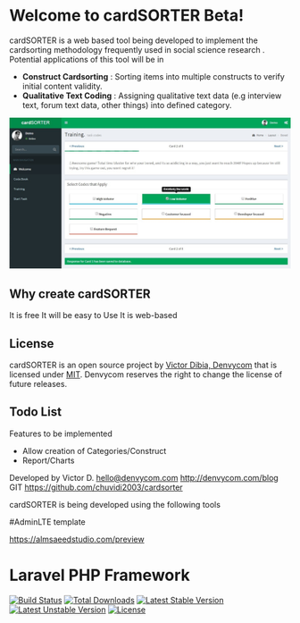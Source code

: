 
Welcome to cardSORTER Beta!
===================

cardSORTER is a web based tool being developed to implement the cardsorting methodology frequently used in social science research .  Potential applications of this tool will be in 

- **Construct Cardsorting** : Sorting items into multiple constructs to verify initial content validity.
- **Qualitative Text Coding** : Assigning qualitative text data (e.g interview text, forum text data, other things) into defined category. 

![enter image description here](https://github.com/chuvidi2003/cardsorter/blob/master/public/img/screen.jpg)

Why create cardSORTER
-------
It is free
It will be easy to Use
It is web-based

License
-------

cardSORTER is an open source project by [Victor Dibia, Denvycom](https://victordibia.com) that is licensed under [MIT](http://opensource.org/licenses/MIT). Denvycom
reserves the right to change the license of future releases.

Todo List
---------

Features to be implemented

- Allow creation of Categories/Construct
- Report/Charts 


Developed by Victor D.
hello@denvycom.com
http://denvycom.com/blog
GIT https://github.com/chuvidi2003/cardsorter



cardSORTER is being developed using the following tools

#AdminLTE template 

https://almsaeedstudio.com/preview

# Laravel PHP Framework

[![Build Status](https://travis-ci.org/laravel/framework.svg)](https://travis-ci.org/laravel/framework)
[![Total Downloads](https://poser.pugx.org/laravel/framework/downloads.svg)](https://packagist.org/packages/laravel/framework)
[![Latest Stable Version](https://poser.pugx.org/laravel/framework/v/stable.svg)](https://packagist.org/packages/laravel/framework)
[![Latest Unstable Version](https://poser.pugx.org/laravel/framework/v/unstable.svg)](https://packagist.org/packages/laravel/framework)
[![License](https://poser.pugx.org/laravel/framework/license.svg)](https://packagist.org/packages/laravel/framework)


